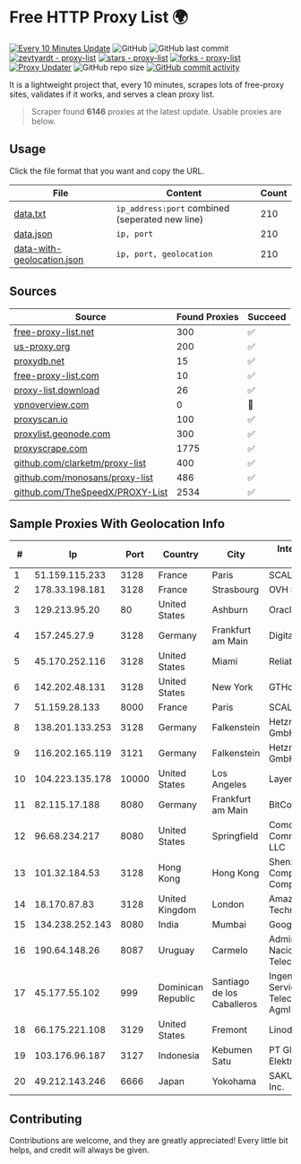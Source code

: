 
# Free HTTP Proxy List 🌍

[![Every 10 Minutes Update](https://github.com/mertguvencli/http-proxy-list/actions/workflows/main.yml/badge.svg?branch=main)](https://github.com/mertguvencli/http-proxy-list/actions/workflows/main.yml)
![GitHub](https://img.shields.io/github/license/mertguvencli/http-proxy-list)
![GitHub last commit](https://img.shields.io/github/last-commit/mertguvencli/http-proxy-list)
[![zevtyardt - proxy-list](https://img.shields.io/static/v1?label=zevtyardt&message=proxy-list&color=blue&logo=github)](https://github.com/zevtyardt/proxy-list "Go to GitHub repo")
[![stars - proxy-list](https://img.shields.io/github/stars/zevtyardt/proxy-list?style=social)](https://github.com/zevtyardt/proxy-list)
[![forks - proxy-list](https://img.shields.io/github/forks/zevtyardt/proxy-list?style=social)](https://github.com/zevtyardt/proxy-list)
[![Proxy Updater](https://github.com/zevtyardt/proxy-list/workflows/Proxy%20Updater/badge.svg)](https://github.com/zevtyardt/proxy-list/actions?query=workflow:"Proxy+Updater")
![GitHub repo size](https://img.shields.io/github/repo-size/zevtyardt/proxy-list)
[![GitHub commit activity](https://img.shields.io/github/commit-activity/m/zevtyardt/proxy-list?logo=commits)](https://github.com/zevtyardt/proxy-list/commits/main)

It is a lightweight project that, every 10 minutes, scrapes lots of free-proxy sites, validates if it works, and serves a clean proxy list.

> Scraper found **6146** proxies at the latest update. Usable proxies are below.

## Usage

Click the file format that you want and copy the URL.

|File|Content|Count|
|----|-------|-----|
|[data.txt](https://raw.githubusercontent.com/mertguvencli/http-proxy-list/main/proxy-list/data.txt)|`ip_address:port` combined (seperated new line)|210|
|[data.json](https://raw.githubusercontent.com/mertguvencli/http-proxy-list/main/proxy-list/data.json)|`ip, port`|210|
|[data-with-geolocation.json](https://raw.githubusercontent.com/mertguvencli/http-proxy-list/main/proxy-list/data-with-geolocation.json)|`ip, port, geolocation`|210|

## Sources

|Source|Found Proxies|Succeed|
|------|-------------|-------|
|[free-proxy-list.net](https://free-proxy-list.net)|300|✅|
|[us-proxy.org](https://www.us-proxy.org)|200|✅|
|[proxydb.net](http://proxydb.net)|15|✅|
|[free-proxy-list.com](https://free-proxy-list.com/?page=&port=&type%5B%5D=http&type%5B%5D=https&up_time=0&search=Search)|10|✅|
|[proxy-list.download](https://www.proxy-list.download/HTTP)|26|✅|
|[vpnoverview.com](https://vpnoverview.com/privacy/anonymous-browsing/free-proxy-servers)|0|🚫|
|[proxyscan.io](https://www.proxyscan.io)|100|✅|
|[proxylist.geonode.com](https://proxylist.geonode.com/api/proxy-list?limit=300&page=1&sort_by=lastChecked&sort_type=desc&protocols=http,https)|300|✅|
|[proxyscrape.com](https://api.proxyscrape.com/v2/?request=displayproxies&protocol=http&timeout=10000&country=all&ssl=all&anonymity=all)|1775|✅|
|[github.com/clarketm/proxy-list](https://raw.githubusercontent.com/clarketm/proxy-list/master/proxy-list-raw.txt)|400|✅|
|[github.com/monosans/proxy-list](https://raw.githubusercontent.com/monosans/proxy-list/main/proxies/http.txt)|486|✅|
|[github.com/TheSpeedX/PROXY-List](https://raw.githubusercontent.com/TheSpeedX/PROXY-List/master/http.txt)|2534|✅|


## Sample Proxies With Geolocation Info

|#|Ip|Port|Country|City|Internet Service Provider|
|-|--|----|-------|----|-------------------------|
|1|51.159.115.233|3128|France|Paris|SCALEWAY|
|2|178.33.198.181|3128|France|Strasbourg|OVH SAS|
|3|129.213.95.20|80|United States|Ashburn|Oracle Corporation|
|4|157.245.27.9|3128|Germany|Frankfurt am Main|DigitalOcean, LLC|
|5|45.170.252.116|3128|United States|Miami|ReliableSite.Net LLC|
|6|142.202.48.131|3128|United States|New York|GTHost|
|7|51.159.28.133|8000|France|Paris|SCALEWAY|
|8|138.201.133.253|3128|Germany|Falkenstein|Hetzner Online GmbH|
|9|116.202.165.119|3121|Germany|Falkenstein|Hetzner Online GmbH|
|10|104.223.135.178|10000|United States|Los Angeles|LayerHost|
|11|82.115.17.188|8080|Germany|Frankfurt am Main|BitCommand LLC|
|12|96.68.234.217|8080|United States|Springfield|Comcast Cable Communications, LLC|
|13|101.32.184.53|3128|Hong Kong|Hong Kong|Shenzhen Tencent Computer Systems Company Limited|
|14|18.170.87.83|3128|United Kingdom|London|Amazon Technologies Inc.|
|15|134.238.252.143|8080|India|Mumbai|Google LLC|
|16|190.64.148.26|8087|Uruguay|Carmelo|Administracion Nacional de Telecomunicaciones|
|17|45.177.55.102|999|Dominican Republic|Santiago de los Caballeros|Ingenieria EN Servicios De Telecomunicaciones Agml SRL|
|18|66.175.221.108|3129|United States|Fremont|Linode, LLC|
|19|103.176.96.187|3127|Indonesia|Kebumen Satu|PT Global Sarana Elektronika|
|20|49.212.143.246|6666|Japan|Yokohama|SAKURA Internet Inc.|



## Contributing

Contributions are welcome, and they are greatly appreciated! Every
little bit helps, and credit will always be given.

